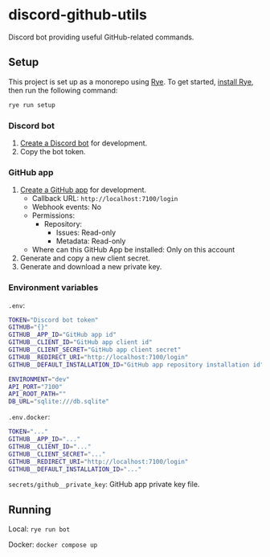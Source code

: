 # discord-github-utils

Discord bot providing useful GitHub-related commands.

## Setup

This project is set up as a monorepo using [Rye](https://rye.astral.sh). To get started, [install Rye](https://rye.astral.sh/guide/installation), then run the following command:

```sh
rye run setup
```

### Discord bot

1. [Create a Discord bot](https://discordpy.readthedocs.io/en/stable/discord.html) for development.
2. Copy the bot token.

### GitHub app

1. [Create a GitHub app](https://docs.github.com/en/apps/creating-github-apps/registering-a-github-app/registering-a-github-app) for development.
   * Callback URL: `http://localhost:7100/login`
   * Webhook events: No
   * Permissions:
     * Repository:
       * Issues: Read-only
       * Metadata: Read-only
   * Where can this GitHub App be installed: Only on this account
2. Generate and copy a new client secret.
3. Generate and download a new private key.

### Environment variables

`.env`:

```sh
TOKEN="Discord bot token"
GITHUB="{}"
GITHUB__APP_ID="GitHub app id"
GITHUB__CLIENT_ID="GitHub app client id"
GITHUB__CLIENT_SECRET="GitHub app client secret"
GITHUB__REDIRECT_URI="http://localhost:7100/login"
GITHUB__DEFAULT_INSTALLATION_ID="GitHub app repository installation id"

ENVIRONMENT="dev"
API_PORT="7100"
API_ROOT_PATH=""
DB_URL="sqlite:///db.sqlite"
```

`.env.docker`:

```sh
TOKEN="..."
GITHUB__APP_ID="..."
GITHUB__CLIENT_ID="..."
GITHUB__CLIENT_SECRET="..."
GITHUB__REDIRECT_URI="http://localhost:7100/login"
GITHUB__DEFAULT_INSTALLATION_ID="..."
```

`secrets/github__private_key`: GitHub app private key file.

## Running

Local: `rye run bot`

Docker: `docker compose up`
